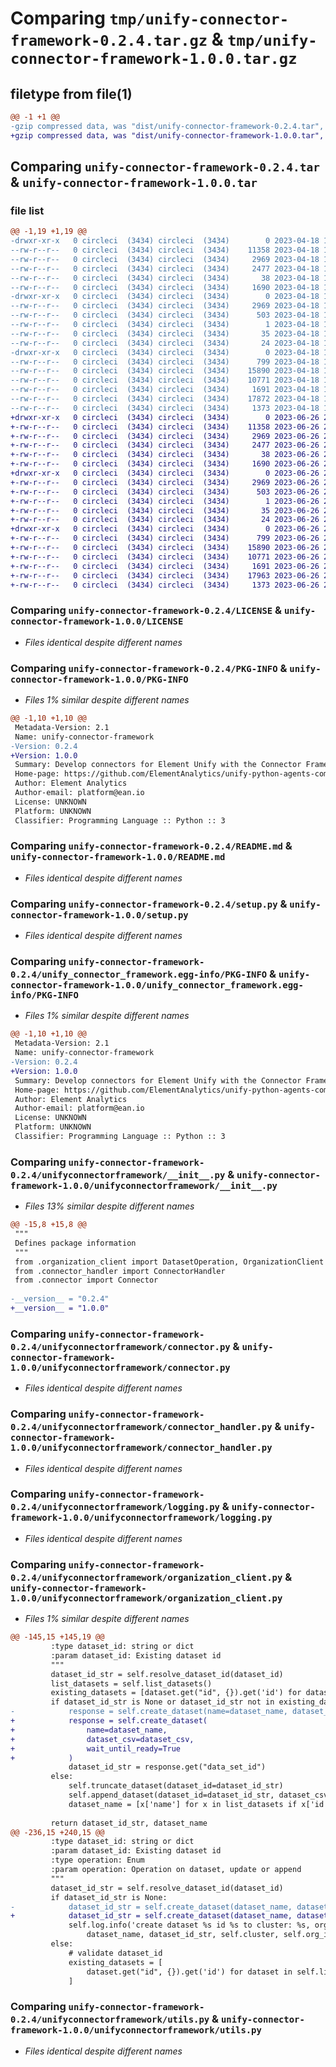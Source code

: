 # Comparing `tmp/unify-connector-framework-0.2.4.tar.gz` & `tmp/unify-connector-framework-1.0.0.tar.gz`

## filetype from file(1)

```diff
@@ -1 +1 @@
-gzip compressed data, was "dist/unify-connector-framework-0.2.4.tar", last modified: Tue Apr 18 16:45:51 2023, max compression
+gzip compressed data, was "dist/unify-connector-framework-1.0.0.tar", last modified: Mon Jun 26 21:54:32 2023, max compression
```

## Comparing `unify-connector-framework-0.2.4.tar` & `unify-connector-framework-1.0.0.tar`

### file list

```diff
@@ -1,19 +1,19 @@
-drwxr-xr-x   0 circleci  (3434) circleci  (3434)        0 2023-04-18 16:45:51.000000 unify-connector-framework-0.2.4/
--rw-r--r--   0 circleci  (3434) circleci  (3434)    11358 2023-04-18 16:45:45.000000 unify-connector-framework-0.2.4/LICENSE
--rw-r--r--   0 circleci  (3434) circleci  (3434)     2969 2023-04-18 16:45:51.000000 unify-connector-framework-0.2.4/PKG-INFO
--rw-r--r--   0 circleci  (3434) circleci  (3434)     2477 2023-04-18 16:45:45.000000 unify-connector-framework-0.2.4/README.md
--rw-r--r--   0 circleci  (3434) circleci  (3434)       38 2023-04-18 16:45:51.000000 unify-connector-framework-0.2.4/setup.cfg
--rw-r--r--   0 circleci  (3434) circleci  (3434)     1690 2023-04-18 16:45:45.000000 unify-connector-framework-0.2.4/setup.py
-drwxr-xr-x   0 circleci  (3434) circleci  (3434)        0 2023-04-18 16:45:51.000000 unify-connector-framework-0.2.4/unify_connector_framework.egg-info/
--rw-r--r--   0 circleci  (3434) circleci  (3434)     2969 2023-04-18 16:45:51.000000 unify-connector-framework-0.2.4/unify_connector_framework.egg-info/PKG-INFO
--rw-r--r--   0 circleci  (3434) circleci  (3434)      503 2023-04-18 16:45:51.000000 unify-connector-framework-0.2.4/unify_connector_framework.egg-info/SOURCES.txt
--rw-r--r--   0 circleci  (3434) circleci  (3434)        1 2023-04-18 16:45:51.000000 unify-connector-framework-0.2.4/unify_connector_framework.egg-info/dependency_links.txt
--rw-r--r--   0 circleci  (3434) circleci  (3434)       35 2023-04-18 16:45:51.000000 unify-connector-framework-0.2.4/unify_connector_framework.egg-info/requires.txt
--rw-r--r--   0 circleci  (3434) circleci  (3434)       24 2023-04-18 16:45:51.000000 unify-connector-framework-0.2.4/unify_connector_framework.egg-info/top_level.txt
-drwxr-xr-x   0 circleci  (3434) circleci  (3434)        0 2023-04-18 16:45:51.000000 unify-connector-framework-0.2.4/unifyconnectorframework/
--rw-r--r--   0 circleci  (3434) circleci  (3434)      799 2023-04-18 16:45:45.000000 unify-connector-framework-0.2.4/unifyconnectorframework/__init__.py
--rw-r--r--   0 circleci  (3434) circleci  (3434)    15890 2023-04-18 16:45:45.000000 unify-connector-framework-0.2.4/unifyconnectorframework/connector.py
--rw-r--r--   0 circleci  (3434) circleci  (3434)    10771 2023-04-18 16:45:45.000000 unify-connector-framework-0.2.4/unifyconnectorframework/connector_handler.py
--rw-r--r--   0 circleci  (3434) circleci  (3434)     1691 2023-04-18 16:45:45.000000 unify-connector-framework-0.2.4/unifyconnectorframework/logging.py
--rw-r--r--   0 circleci  (3434) circleci  (3434)    17872 2023-04-18 16:45:45.000000 unify-connector-framework-0.2.4/unifyconnectorframework/organization_client.py
--rw-r--r--   0 circleci  (3434) circleci  (3434)     1373 2023-04-18 16:45:45.000000 unify-connector-framework-0.2.4/unifyconnectorframework/utils.py
+drwxr-xr-x   0 circleci  (3434) circleci  (3434)        0 2023-06-26 21:54:32.000000 unify-connector-framework-1.0.0/
+-rw-r--r--   0 circleci  (3434) circleci  (3434)    11358 2023-06-26 21:54:26.000000 unify-connector-framework-1.0.0/LICENSE
+-rw-r--r--   0 circleci  (3434) circleci  (3434)     2969 2023-06-26 21:54:32.000000 unify-connector-framework-1.0.0/PKG-INFO
+-rw-r--r--   0 circleci  (3434) circleci  (3434)     2477 2023-06-26 21:54:26.000000 unify-connector-framework-1.0.0/README.md
+-rw-r--r--   0 circleci  (3434) circleci  (3434)       38 2023-06-26 21:54:32.000000 unify-connector-framework-1.0.0/setup.cfg
+-rw-r--r--   0 circleci  (3434) circleci  (3434)     1690 2023-06-26 21:54:26.000000 unify-connector-framework-1.0.0/setup.py
+drwxr-xr-x   0 circleci  (3434) circleci  (3434)        0 2023-06-26 21:54:32.000000 unify-connector-framework-1.0.0/unify_connector_framework.egg-info/
+-rw-r--r--   0 circleci  (3434) circleci  (3434)     2969 2023-06-26 21:54:32.000000 unify-connector-framework-1.0.0/unify_connector_framework.egg-info/PKG-INFO
+-rw-r--r--   0 circleci  (3434) circleci  (3434)      503 2023-06-26 21:54:32.000000 unify-connector-framework-1.0.0/unify_connector_framework.egg-info/SOURCES.txt
+-rw-r--r--   0 circleci  (3434) circleci  (3434)        1 2023-06-26 21:54:32.000000 unify-connector-framework-1.0.0/unify_connector_framework.egg-info/dependency_links.txt
+-rw-r--r--   0 circleci  (3434) circleci  (3434)       35 2023-06-26 21:54:32.000000 unify-connector-framework-1.0.0/unify_connector_framework.egg-info/requires.txt
+-rw-r--r--   0 circleci  (3434) circleci  (3434)       24 2023-06-26 21:54:32.000000 unify-connector-framework-1.0.0/unify_connector_framework.egg-info/top_level.txt
+drwxr-xr-x   0 circleci  (3434) circleci  (3434)        0 2023-06-26 21:54:32.000000 unify-connector-framework-1.0.0/unifyconnectorframework/
+-rw-r--r--   0 circleci  (3434) circleci  (3434)      799 2023-06-26 21:54:26.000000 unify-connector-framework-1.0.0/unifyconnectorframework/__init__.py
+-rw-r--r--   0 circleci  (3434) circleci  (3434)    15890 2023-06-26 21:54:26.000000 unify-connector-framework-1.0.0/unifyconnectorframework/connector.py
+-rw-r--r--   0 circleci  (3434) circleci  (3434)    10771 2023-06-26 21:54:26.000000 unify-connector-framework-1.0.0/unifyconnectorframework/connector_handler.py
+-rw-r--r--   0 circleci  (3434) circleci  (3434)     1691 2023-06-26 21:54:26.000000 unify-connector-framework-1.0.0/unifyconnectorframework/logging.py
+-rw-r--r--   0 circleci  (3434) circleci  (3434)    17963 2023-06-26 21:54:26.000000 unify-connector-framework-1.0.0/unifyconnectorframework/organization_client.py
+-rw-r--r--   0 circleci  (3434) circleci  (3434)     1373 2023-06-26 21:54:26.000000 unify-connector-framework-1.0.0/unifyconnectorframework/utils.py
```

### Comparing `unify-connector-framework-0.2.4/LICENSE` & `unify-connector-framework-1.0.0/LICENSE`

 * *Files identical despite different names*

### Comparing `unify-connector-framework-0.2.4/PKG-INFO` & `unify-connector-framework-1.0.0/PKG-INFO`

 * *Files 1% similar despite different names*

```diff
@@ -1,10 +1,10 @@
 Metadata-Version: 2.1
 Name: unify-connector-framework
-Version: 0.2.4
+Version: 1.0.0
 Summary: Develop connectors for Element Unify with the Connector Framework
 Home-page: https://github.com/ElementAnalytics/unify-python-agents-common
 Author: Element Analytics
 Author-email: platform@ean.io
 License: UNKNOWN
 Platform: UNKNOWN
 Classifier: Programming Language :: Python :: 3
```

### Comparing `unify-connector-framework-0.2.4/README.md` & `unify-connector-framework-1.0.0/README.md`

 * *Files identical despite different names*

### Comparing `unify-connector-framework-0.2.4/setup.py` & `unify-connector-framework-1.0.0/setup.py`

 * *Files identical despite different names*

### Comparing `unify-connector-framework-0.2.4/unify_connector_framework.egg-info/PKG-INFO` & `unify-connector-framework-1.0.0/unify_connector_framework.egg-info/PKG-INFO`

 * *Files 1% similar despite different names*

```diff
@@ -1,10 +1,10 @@
 Metadata-Version: 2.1
 Name: unify-connector-framework
-Version: 0.2.4
+Version: 1.0.0
 Summary: Develop connectors for Element Unify with the Connector Framework
 Home-page: https://github.com/ElementAnalytics/unify-python-agents-common
 Author: Element Analytics
 Author-email: platform@ean.io
 License: UNKNOWN
 Platform: UNKNOWN
 Classifier: Programming Language :: Python :: 3
```

### Comparing `unify-connector-framework-0.2.4/unifyconnectorframework/__init__.py` & `unify-connector-framework-1.0.0/unifyconnectorframework/__init__.py`

 * *Files 13% similar despite different names*

```diff
@@ -15,8 +15,8 @@
 """
 Defines package information
 """
 from .organization_client import DatasetOperation, OrganizationClient
 from .connector_handler import ConnectorHandler
 from .connector import Connector
 
-__version__ = "0.2.4"
+__version__ = "1.0.0"
```

### Comparing `unify-connector-framework-0.2.4/unifyconnectorframework/connector.py` & `unify-connector-framework-1.0.0/unifyconnectorframework/connector.py`

 * *Files identical despite different names*

### Comparing `unify-connector-framework-0.2.4/unifyconnectorframework/connector_handler.py` & `unify-connector-framework-1.0.0/unifyconnectorframework/connector_handler.py`

 * *Files identical despite different names*

### Comparing `unify-connector-framework-0.2.4/unifyconnectorframework/logging.py` & `unify-connector-framework-1.0.0/unifyconnectorframework/logging.py`

 * *Files identical despite different names*

### Comparing `unify-connector-framework-0.2.4/unifyconnectorframework/organization_client.py` & `unify-connector-framework-1.0.0/unifyconnectorframework/organization_client.py`

 * *Files 1% similar despite different names*

```diff
@@ -145,15 +145,19 @@
         :type dataset_id: string or dict
         :param dataset_id: Existing dataset id
         """
         dataset_id_str = self.resolve_dataset_id(dataset_id)
         list_datasets = self.list_datasets()
         existing_datasets = [dataset.get("id", {}).get('id') for dataset in list_datasets]
         if dataset_id_str is None or dataset_id_str not in existing_datasets:
-            response = self.create_dataset(name=dataset_name, dataset_csv=dataset_csv)
+            response = self.create_dataset(
+                name=dataset_name,
+                dataset_csv=dataset_csv,
+                wait_until_ready=True
+            )
             dataset_id_str = response.get("data_set_id")
         else:
             self.truncate_dataset(dataset_id=dataset_id_str)
             self.append_dataset(dataset_id=dataset_id_str, dataset_csv=dataset_csv)
             dataset_name = [x['name'] for x in list_datasets if x['id']['id']==dataset_id_str][0]
 
         return dataset_id_str, dataset_name
@@ -236,15 +240,15 @@
         :type dataset_id: string or dict
         :param dataset_id: Existing dataset id
         :type operation: Enum
         :param operation: Operation on dataset, update or append
         """
         dataset_id_str = self.resolve_dataset_id(dataset_id)
         if dataset_id_str is None:
-            dataset_id_str = self.create_dataset(dataset_name, dataset_csv)['data_set_id']
+            dataset_id_str = self.create_dataset(dataset_name, dataset_csv, True)['data_set_id']
             self.log.info('create dataset %s id %s to cluster: %s, organization: %d',
                 dataset_name, dataset_id_str, self.cluster, self.org_id)
         else:
             # validate dataset_id
             existing_datasets = [
                 dataset.get("id", {}).get('id') for dataset in self.list_datasets()
             ]
```

### Comparing `unify-connector-framework-0.2.4/unifyconnectorframework/utils.py` & `unify-connector-framework-1.0.0/unifyconnectorframework/utils.py`

 * *Files identical despite different names*

